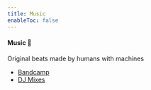 ```yaml
---
title: Music
enableToc: false
---
```


#### Music 🎹
Original beats made by humans with machines
- [Bandcamp](https://syntonikka.bandcamp.com/album/loop-one)
- [DJ Mixes](https://www.mixcloud.com/nicole-xin-tong-shi/uploads/)